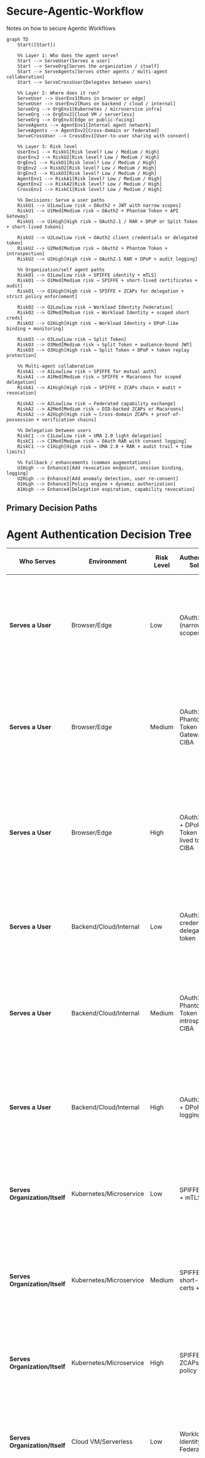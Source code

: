 # Secure-Agentic-Workflow
Notes on how to secure Agentic Workflows

```mermaid
graph TD
    Start([Start])

    %% Layer 1: Who does the agent serve?
    Start --> ServeUser[Serves a user]
    Start --> ServeOrg[Serves the organization / itself]
    Start --> ServeAgents[Serves other agents / multi-agent collaboration]
    Start --> ServeCrossUser[Delegates between users]

    %% Layer 2: Where does it run?
    ServeUser --> UserEnv1[Runs in browser or edge]
    ServeUser --> UserEnv2[Runs on backend / cloud / internal]
    ServeOrg --> OrgEnv1[Kubernetes / microservice infra]
    ServeOrg --> OrgEnv2[Cloud VM / serverless]
    ServeOrg --> OrgEnv3[Edge or public-facing]
    ServeAgents --> AgentEnv1[Internal agent network]
    ServeAgents --> AgentEnv2[Cross-domain or federated]
    ServeCrossUser --> CrossEnv1[User-to-user sharing with consent]

    %% Layer 3: Risk level
    UserEnv1 --> RiskU1[Risk level? Low / Medium / High]
    UserEnv2 --> RiskU2[Risk level? Low / Medium / High]
    OrgEnv1 --> RiskO1[Risk level? Low / Medium / High]
    OrgEnv2 --> RiskO2[Risk level? Low / Medium / High]
    OrgEnv3 --> RiskO3[Risk level? Low / Medium / High]
    AgentEnv1 --> RiskA1[Risk level? Low / Medium / High]
    AgentEnv2 --> RiskA2[Risk level? Low / Medium / High]
    CrossEnv1 --> RiskC1[Risk level? Low / Medium / High]

    %% Decisions: Serve a user paths
    RiskU1 --> U1Low[Low risk → OAuth2 + JWT with narrow scopes]
    RiskU1 --> U1Med[Medium risk → OAuth2 + Phantom Token + API Gateway]
    RiskU1 --> U1High[High risk → OAuth2.1 / RAR + DPoP or Split Token + short-lived tokens]

    RiskU2 --> U2Low[Low risk → OAuth2 client credentials or delegated token]
    RiskU2 --> U2Med[Medium risk → OAuth2 + Phantom Token + introspection]
    RiskU2 --> U2High[High risk → OAuth2.1 RAR + DPoP + audit logging]

    %% Organization/self agent paths
    RiskO1 --> O1Low[Low risk → SPIFFE identity + mTLS]
    RiskO1 --> O1Med[Medium risk → SPIFFE + short-lived certificates + audit]
    RiskO1 --> O1High[High risk → SPIFFE + ZCAPs for delegation + strict policy enforcement]

    RiskO2 --> O2Low[Low risk → Workload Identity Federation]
    RiskO2 --> O2Med[Medium risk → Workload Identity + scoped short creds]
    RiskO2 --> O2High[High risk → Workload Identity + DPoP-like binding + monitoring]

    RiskO3 --> O3Low[Low risk → Split Token]
    RiskO3 --> O3Med[Medium risk → Split Token + audience-bound JWT]
    RiskO3 --> O3High[High risk → Split Token + DPoP + token replay protection]

    %% Multi-agent collaboration
    RiskA1 --> A1Low[Low risk → SPIFFE for mutual auth]
    RiskA1 --> A1Med[Medium risk → SPIFFE + Macaroons for scoped delegation]
    RiskA1 --> A1High[High risk → SPIFFE + ZCAPs chain + audit + revocation]

    RiskA2 --> A2Low[Low risk → Federated capability exchange]
    RiskA2 --> A2Med[Medium risk → DID-backed ZCAPs or Macaroons]
    RiskA2 --> A2High[High risk → Cross-domain ZCAPs + proof-of-possession + verification chains]

    %% Delegation between users
    RiskC1 --> C1Low[Low risk → UMA 2.0 light delegation]
    RiskC1 --> C1Med[Medium risk → OAuth RAR with consent logging]
    RiskC1 --> C1High[High risk → UMA 2.0 + RAR + audit trail + time limits]

    %% Fallback / enhancements (common augmentations)
    U1High --> Enhance1[Add revocation endpoint, session binding, logging]
    U2High --> Enhance2[Add anomaly detection, user re-consent]
    O1High --> Enhance3[Policy engine + dynamic authorization]
    A1High --> Enhance4[Delegation expiration, capability revocation]
```

## Primary Decision Paths

# Agent Authentication Decision Tree

| Who Serves                     | Environment             | Risk Level | Authentication Solution                                        | Enhancements                                            | **Example AI Agent Use Case**                                                                                                                                        |
| ------------------------------ | ----------------------- | ---------- | -------------------------------------------------------------- | ------------------------------------------------------- | -------------------------------------------------------------------------------------------------------------------------------------------------------------------- |
| **Serves a User**              | Browser/Edge            | Low        | OAuth2 + JWT (narrow scopes)                                   | Token refresh rotation                                  | **Calendar scheduling agent** that lives in browser sidebar, books lunch meetings by reading/writing only the user’s work calendar — cannot touch email or contacts. |
| **Serves a User**              | Browser/Edge            | Medium     | OAuth2 + Phantom Token + API Gateway + CIBA                    | Rate limiting, CORS, push notifications                 | **Browser-based email triage agent** that drafts replies inside Gmail UI — phantom token hides credentials so compromised browser can’t leak sensitive backend keys. |
| **Serves a User**              | Browser/Edge            | High       | OAuth2.1/RAR + DPoP or Split Token + short-lived tokens + CIBA | Revocation endpoint, session binding, anomaly detection | **Mobile banking chatbot** that executes payments — requires proof-of-possession, very short token lifetime, and per-transaction permission scopes.                  |
| **Serves a User**              | Backend/Cloud/Internal  | Low        | OAuth2 client credentials or delegated token                   | Basic token rotation                                    | **Reminder notification agent** running in backend to send SMS alerts based on user’s preferences — simple service account auth.                                     |
| **Serves a User**              | Backend/Cloud/Internal  | Medium     | OAuth2 + Phantom Token + introspection + CIBA                  | Request signing, IP whitelisting, async auth flows      | **Travel booking AI** that compares flights, books tickets, and manages itinerary from backend — tokens are introspected by API gateway before use.                  |
| **Serves a User**              | Backend/Cloud/Internal  | High       | OAuth2.1 RAR + DPoP + audit logging + CIBA                     | Anomaly detection, user re-consent, behavioral analysis | **Robo-advisor AI** making trades — every action is recorded in audit logs with per-asset-class permissions and real-time risk monitoring.                           |
| **Serves Organization/Itself** | Kubernetes/Microservice | Low        | SPIFFE identity + mTLS                                         | Cert rotation, health checks                            | **Data cleanup microservice** in a service mesh — communicates internally to purge stale logs using workload-based identity.                                         |
| **Serves Organization/Itself** | Kubernetes/Microservice | Medium     | SPIFFE + short-lived certs + audit                             | Namespace isolation, RBAC                               | **Model retraining pipeline** — pulls training data and pushes updated model images into production, with short-lived service identity.                              |
| **Serves Organization/Itself** | Kubernetes/Microservice | High       | SPIFFE + ZCAPs + strict policy                                 | Dynamic authz, capability revocation                    | **Compliance AI** that queries sensitive records — capabilities are revocable at runtime based on audit findings.                                                    |
| **Serves Organization/Itself** | Cloud VM/Serverless     | Low        | Workload Identity Federation                                   | Resource tagging, monitoring                            | **Image processing function** triggered by user uploads — authenticates to cloud storage without static keys.                                                        |
| **Serves Organization/Itself** | Cloud VM/Serverless     | Medium     | Workload Identity + scoped short creds                         | VPC restriction, TLS                                    | **ETL AI agent** that runs hourly, pulling customer data, transforming it, and storing it in analytics DB with least privilege.                                      |
| **Serves Organization/Itself** | Cloud VM/Serverless     | High       | Workload Identity + DPoP-like binding + monitoring             | Behavioral analysis, alerting, failover                 | **Autonomous trading engine** — cloud identity is bound to specific execution environment, detects and halts abnormal trade bursts.                                  |
| **Serves Organization/Itself** | Edge/Public-facing      | Low        | Split Token                                                    | CDN integration, basic caching                          | **Public-facing content summarization bot** that fetches and summarizes news articles — edge server uses reference token only.                                       |
| **Serves Organization/Itself** | Edge/Public-facing      | Medium     | Split Token + audience-bound JWT                               | Geo restrictions, rate limiting                         | **Public API gateway for AI inference** — tokens are bound to region-specific users to comply with data laws.                                                        |
| **Serves Organization/Itself** | Edge/Public-facing      | High       | Split Token + DPoP + anti-replay                               | Fraud detection                                         | **Edge-based payment authorization agent** — signs each request to prevent replay attacks during high-value transactions.                                            |
| **Serves Other Agents**        | Internal Agent Network  | Low        | SPIFFE for mutual auth                                         | Load balancing, service discovery                       | **Document indexing swarm** — multiple agents crawl, parse, and share search indexes internally with mTLS mutual trust.                                              |
| **Serves Other Agents**        | Internal Agent Network  | Medium     | SPIFFE + Macaroons                                             | Delegation logging, task queuing                        | **Multi-agent RAG pipeline** — retrieval agents pass limited search capabilities to summarization agents for controlled processing.                                  |
| **Serves Other Agents**        | Internal Agent Network  | High       | SPIFFE + ZCAPs chain + audit                                   | Delegation expiration, capability revocation            | **Real-time fraud detection agent mesh** — delegation chains with instant kill-switch if a compromised agent is detected.                                            |
| **Serves Other Agents**        | Cross-domain/Federated  | Low        | Federated capability exchange                                  | Trust anchors                                           | **Inter-company supplier info bot** — shares only allowed inventory metadata between trusted partners.                                                               |
| **Serves Other Agents**        | Cross-domain/Federated  | Medium     | DID-backed ZCAPs or Macaroons                                  | Identity verification                                   | **Logistics tracking AI agents** — each step in supply chain passes verified updates without exposing full datasets.                                                 |
| **Serves Other Agents**        | Cross-domain/Federated  | High       | Cross-domain ZCAPs + PoP                                       | Multi-party verification                                | **International trade settlement AI agents** — cryptographic proofs and dispute resolution workflows for cross-border payments.                                      |
| **Delegates Between Users**    | User-to-user            | Low        | UMA 2.0 light delegation + CIBA                                | Consent timers                                          | **Shared playlist AI** — user grants another user’s agent temporary playlist edit rights.                                                                            |
| **Delegates Between Users**    | User-to-user            | Medium     | OAuth RAR + consent logging + CIBA                             | Notification system, consent audit                      | **Contract review assistant** — allows another user’s legal AI to review documents with line-by-line restrictions.                                                   |
| **Delegates Between Users**    | User-to-user            | High       | UMA 2.0 + RAR + audit trail + CIBA                             | Automated expiration, compliance                        | **Medical AI assistant** — patient grants doctor’s AI time-limited access to imaging scans for consultation.                                                         |

## Enhancement Patterns

| Base Solution | Enhancement | Example Application |
|---------------|-------------|-------------------|
| OAuth2.1/RAR + DPoP (High Risk User) | Add revocation endpoint, session binding, logging | Banking app with instant token revocation and session monitoring |
| OAuth2.1 RAR + DPoP (High Risk Backend) | Add anomaly detection, user re-consent | Investment platform detecting unusual trading patterns |
| SPIFFE + ZCAPs (High Risk Org) | Policy engine + dynamic authorization | Healthcare system with dynamic access control based on patient context |
| SPIFFE + ZCAPs chain (High Risk Agents) | Delegation expiration, capability revocation | Autonomous vehicle fleet with time-limited agent interactions |

## Key Terms

- **OAuth2.1/RAR**: Rich Authorization Requests for fine-grained permissions
- **DPoP**: Demonstration of Proof-of-Possession to bind tokens to clients
- **SPIFFE**: Secure Production Identity Framework for Everyone
- **ZCAPs**: Authorization Capabilities for delegation chains
- **Macaroons**: Bearer tokens with embedded caveats for attenuation
- **UMA 2.0**: User-Managed Access for user-controlled authorization
- **Phantom Token**: Opaque reference token that hides actual JWT from client
## Key Terms

- **OAuth2.1/RAR**: Rich Authorization Requests for fine-grained permissions
- **DPoP**: Demonstration of Proof-of-Possession to bind tokens to clients
- **SPIFFE**: Secure Production Identity Framework for Everyone
- **ZCAPs**: Authorization Capabilities for delegation chains
- **Macaroons**: Bearer tokens with embedded caveats for attenuation
- **UMA 2.0**: User-Managed Access for user-controlled authorization
- **Phantom Token**: Opaque reference token that hides actual JWT from client

## Decision Tree Structure

### Layer 1: Primary Service Model
- **Serves a user**: Agent acts on behalf of individual users
- **Serves the organization / itself**: Agent operates for organizational needs or autonomous operations
- **Serves other agents / multi-agent collaboration**: Agent participates in multi-agent systems
- **Delegates between users**: Agent facilitates user-to-user interactions with proper consent

### Layer 2: Runtime Environment Categories

#### For User-Serving Agents:
- **Runs in browser or edge**: Client-side execution, limited trust environment
- **Runs on backend / cloud / internal**: Server-side execution, controlled environment

#### For Organization-Serving Agents:
- **Kubernetes / microservice infra**: Container orchestration, service mesh environments
- **Cloud VM / serverless**: Virtual machines or serverless computing platforms
- **Edge or public-facing**: Deployed at network edge or public interfaces

#### For Multi-Agent Systems:
- **Internal agent network**: Agents within same trust domain
- **Cross-domain or federated**: Agents across different trust boundaries

#### For User Delegation:
- **User-to-user sharing with consent**: Facilitating controlled sharing between users

### Layer 3: Risk Assessment
Each environment path branches into three risk levels:
- **Low Risk**: Basic security requirements, standard threat model
- **Medium Risk**: Elevated security needs, additional protections required
- **High Risk**: Critical security requirements, comprehensive protection needed


```mermaid
sequenceDiagram
    participant Browser as Browser (HTML/JS)
    participant Backend as Backend (Python)
    participant Azure as Azure Entra ID (IdP)
    
    Note over Browser,Azure: User tries to access protected resource

    Browser->>Backend: GET /protected
    Backend-->>Browser: 302 Redirect to Azure Entra ID
    
    Browser->>Azure: Authorization Request (client_id, redirect_uri, scope, state, PKCE_challenge)
    
    Azure-->>Browser: MFA Login page (username + password + MFA)
    Browser->>Azure: Submit credentials + MFA code
    
    Azure-->>Browser: Redirect to redirect_uri with Authorization Code
    
    Browser->>Backend: GET /callback?code=AUTH_CODE&state=STATE
    Backend->>Azure: POST Token Request (AUTH_CODE + PKCE_verifier + client_secret)
    
    Azure-->>Backend: Access Token (JWT) + ID Token (JWT) + Refresh Token
    
    Backend->>Browser: Set-Cookie (HttpOnly, Secure, SameSite) with Access Token or Session ID
    Backend-->>Browser: HTML page + authenticated state
    
    Browser->>Backend: Subsequent requests with Cookie (HttpOnly) or Bearer Token in Authorization Header
    Backend->>Backend: Verify JWT (signature, expiration, claims)
    Backend-->>Browser: Protected Resource

```

